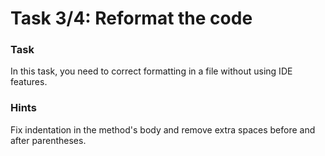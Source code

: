 # Task 3/4: Reformat the code

### Task

In this task, you need to correct formatting in a file without using IDE features.

### Hints

<div class="hint" title="How to correct formatting manually?">
Fix indentation in the method's body and remove extra spaces before and after parentheses.
</div>
